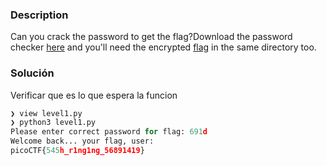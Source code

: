 ### Description
Can you crack the password to get the flag?Download the password checker [here](https://artifacts.picoctf.net/c/10/level1.py) and you'll need the encrypted [flag](https://artifacts.picoctf.net/c/10/level1.flag.txt.enc) in the same directory too.

### Solución 
Verificar que es lo que espera la funcion 
```python
❯ view level1.py
❯ python3 level1.py
Please enter correct password for flag: 691d
Welcome back... your flag, user:
picoCTF{545h_r1ng1ng_56891419}
```
